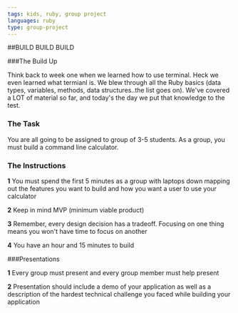 ```yaml
---
tags: kids, ruby, group project
languages: ruby
type: group-project
---
```

##BUILD BUILD BUILD

###The Build Up

Think back to week one when we learned how to use terminal. Heck we even learned what termianl is. We blew through all the Ruby basics (data types, variables, methods, data structures..the list goes on). We've covered a LOT of material so far, and today's the day we put that knowledge to the test.

### The Task

You are all going to be assigned to group of 3-5 students. As a group, you must build a command line calculator. 

### The Instructions
**1** You must spend the first 5 minutes as a group with laptops down mapping out the features you want to build and how you want a user to use your calculator

**2** Keep in mind MVP (minimum viable product)

**3** Remember, every design decision has a tradeoff. Focusing on one thing means you won't have time to focus on another

**4** You have an hour and 15 minutes to build

###Presentations

**1** Every group must present and every group member must help present

**2** Presentation should include a demo of your application as well as a description of the hardest technical challenge you faced while building your application
